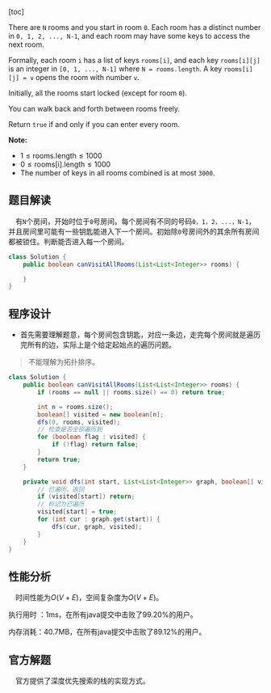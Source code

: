 [toc]

There are `N` rooms and you start in room `0`. Each room has a distinct number in `0, 1, 2, ..., N-1`, and each room may have some keys to access the next room. 

Formally, each room `i` has a list of keys `rooms[i]`, and each key `rooms[i][j]` is an integer in `[0, 1, ..., N-1]` where `N = rooms.length`. A key `rooms[i][j] = v` opens the room with number `v`.

Initially, all the rooms start locked (except for room `0`). 

You can walk back and forth between rooms freely.

Return `true` if and only if you can enter every room.

**Note:**

* $1 \le \text{rooms.length} \le 1000$
* $0 \le \text{rooms[i].length} \le 1000$
* The number of keys in all rooms combined is at most `3000`.



## 题目解读

&emsp;有`N`个房间，开始时位于`0`号房间。每个房间有不同的号码`0，1，2，...，N-1`，并且房间里可能有一些钥匙能进入下一个房间。初始除`0`号房间外的其余所有房间都被锁住。判断能否进入每一个房间。

```java
class Solution {
    public boolean canVisitAllRooms(List<List<Integer>> rooms) {

    }
}
```

## 程序设计

* 首先需要理解题意，每个房间包含钥匙，对应一条边，走完每个房间就是遍历完所有的边，实际上是个给定起始点的遍历问题。

> 不能理解为拓扑排序。

```java
class Solution {
    public boolean canVisitAllRooms(List<List<Integer>> rooms) {
        if (rooms == null || rooms.size() == 0) return true;

        int n = rooms.size();
        boolean[] visited = new boolean[n];
        dfs(0, rooms, visited);
        // 检查是否全部遍历到
        for (boolean flag : visited) {
            if (!flag) return false;
        }
        return true;
    }

    private void dfs(int start, List<List<Integer>> graph, boolean[] visited) {
        // 已遍历，返回
        if (visited[start]) return;
		// 标记为已遍历
        visited[start] = true;
        for (int cur : graph.get(start)) {
            dfs(cur, graph, visited);
        }
    }
}
```

## 性能分析

&emsp;时间性能为$O(V + E)$，空间复杂度为$O(V + E)$。

执行用时 ：1ms，在所有java提交中击败了99.20%的用户。

内存消耗：40.7MB，在所有java提交中击败了89.12%的用户。

## 官方解题

&emsp;官方提供了深度优先搜索的栈的实现方式。